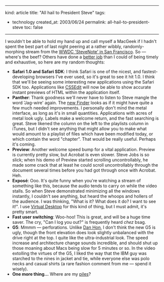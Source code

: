 -----
kind: article
title: "All hail to President Steve"
tags:
- technology
created_at: 2003/06/24
permalink: all-hail-to-president-steve
toc: false
-----

<p>I wouldn't be able to hold my hand up and call myself a MacGeek if I hadn't spent the best part of last night peering at a rather wibbly, randomly-morphing stream from the <a href="http://stream.apple.akadns.net/" title="Get your streams here!">WWDC 'SteveNote' in San Francisco</a>. So &mdash; where's the beef? Others have done a <a href="http://danhon.com/ec/mtarchives/000531.shtml" title="ext|circ">better job</a> than I could of being timely and exhaustive, so here are my random thoughts:</p>

<ul>
<li><strong>Safari 1.0 and Safari SDK</strong>: I think Safari is one of the nicest, and fastest-developing browsers I've ever used, so it's great to see it hit 1.0. I think that we'll be seeing some interesting new applications using the Safari SDK too. Applications like <a href="http://www.macrabbit.com/cssedit/" title="MacRabbit's CSSEdit">CSSEdit</a> will now be able to show accurate instant previews of HTML within the application itself.</li>
<li><strong>Panther</strong>: Thank goodness we'll never have to listen to Steve mangle the word 'Jag-wire' again. The <a href="http://www.apple.com/macosx/panther/" title="Preview of Panther">new Finder</a> looks as if it might have quite a few much needed improvements. I personally don't mind the metal interface, as long as it's in small quantities. Applications with acres of metal look ugly. Labels make a welcome return, and the fast searching is great. Steve likened the column on the left to the playlists column in iTunes, but I didn't see anything that might allow you to make what would amount to a playlist of files which have been modified today, or which contain the word "chapter". That would be really useful. Perhaps it's coming.</li>
<li><strong>Preview</strong>: Another welcome speed bump for a vital application. Preview is currently pretty slow, but Acrobat is even slower. Steve Jobs is so slick; when his demo of Preview started scrolling uncontrollably, he made some crack that at least he could scroll uncontrollably through the document several times before you had got through once with Acrobat. Heh.</li>
<li><strong>Expos&eacute;</strong>: Ooo. It's quite funny when you're watching a stream of something like this, because the audio tends to carry on while the video stalls. So when Steve demonstrated minimizing all the windows instantly, I couldn't see anything, but heard the whoops and hollers of the audience. I was thinking, "What is it? What does it do? I want to see it!". I use <a href="http://www.codetek.com/php/virtual.php">Virtual Desktop</a> for this kind of thing, but I must admit, it's pretty smart.</li>
<li><strong>Fast user switching</strong>: Woo-hoo! This is great, and will be a huge time saver. The cry, "Can I log you out?" is frequently heard <em>chez</em> bsag.</li>
<li><strong>G5</strong>: Mmmm &mdash; perforations. Unlike <a href="http://danhon.com/ec/mtarchives/000532.shtml" title="ext|circ">Dan Hon</a>, I don't think the new G5 is ugly, though the front elevation does look slightly unbalanced with the drive right at the top. I quite like the ultra-industrial look. The speed increase and architecture change sounds incredible, and should shut up those moaning about Macs being slow for 5 minutes or so. In the video extolling the virtues of the G5, I liked the way that the IBM guy was starched to the nines in jacket and tie, while everyone else was polo necks and casual shirts (a rare fashion comment from me &mdash; spend it wisely).</li>
<li><strong>One more thing...</strong> Where are my <a href="http://www.rousette.org.uk/blog/archives/piles">piles</a>?</li>
</ul>
